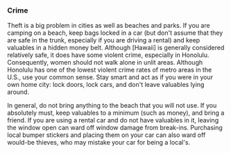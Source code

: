 ### Crime

Theft is a big problem in cities as well as beaches and parks. If you
are camping on a beach, keep bags locked in a car (but don't assume that
they are safe in the trunk, especially if you are driving a rental) and
keep valuables in a hidden money belt. Although [Hawaii] is generally
considered relatively safe, it does have some violent crime, especially
in Honolulu. Consequently, women should not walk alone in unlit areas.
Although Honolulu has one of the lowest violent crime rates of metro
areas in the U.S., use your common sense. Stay smart and act as if you
were in your own home city: lock doors, lock cars, and don't leave
valuables lying around.

In general, do not bring anything to the beach that you will not use. If
you absolutely must, keep valuables to a minimum (such as money), and
bring a friend. If you are using a rental car and do not have valuables
in it, leaving the window open can ward off window damage from
break-ins. Purchasing local bumper stickers and placing them on your car
can also ward off would-be thieves, who may mistake your car for being a
local's.

